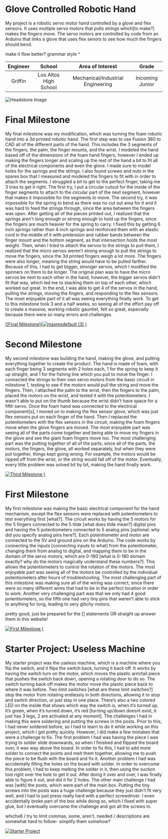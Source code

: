 ﻿# Glove Controlled Robotic Hand
My project is a robotic servo motor hand controlled by a glove and flex sensors. It uses multiple servo motors that pulls strings which[to make?] makes the fingers move. The servo motors are controlled by code from an Arduino that links a glove that uses flex senors to see how much the fingers should bend.

make it flow better? grammar style ^

| **Engineer** | **School** | **Area of Interest** | **Grade** |
|:--:|:--:|:--:|:--:|
| Griffin | Los Altos High School | Mechanical/Industrial Engineering | Incoming Junior

![Headstone Image](https://user-images.githubusercontent.com/107588588/174399114-551ea75e-9c26-4ab4-bb62-bbec43668cd6.jpg)

  
# Final Milestone
My final milestone was my modification, which was turning the foam robotic hand into a 3d printed robotic hand. The first step was to use Fusion 360 to CAD all of the different parts of the hand. This includes the 3 segments of the fingers, the palm, the finger mounts, and the wrist. I modeled the hand based off of the dimensions of the foam hand fingers, however I ended up making the fingers longer and scaling up the rest of the hand a bit to fit all of the electrical components and even the glove. I made sure to model holes for the springs and the strings. I also found screws and nuts in the spares box that I measured and modeled the fingers to fit with in order to attach the segments. I struggled a bit to get to the perfect finger, taking me 3 tries to get it right. The first try, I put a circular cutout for the inside of the finger segments to attach to the circular part of the next segment, however that makes it impossible for the segments to move. The second try, it was impossible for the spring to bend as there was no cut out area for it and it was hard to feed the strings through, since the area between the fingers was open. After getting all of the pieces printed out, I realized that the springs aren't long enough or strong enough to hold up the fingers, since the fingers are much heavier for the spring to carry. I fixed this by getting 6 inch springs rather than 4 inch springs and reinforced them with an elastic cord in the middle of it with pretension and rubber bands between the finger mount and the bottom segment, as that intersection holds the most weight. Then, when I tried to attach the servos to the strings to pull them, I realized that the micro servos weren’t strong enough to pull the strings to move the fingers, since the 3d printed fingers weigh a lot more. The fingers were also longer, meaning the string would have to be pulled farther. Because of this, I had to get bigger, stronger servos, which I modified the spinners on them to be longer. The original plan was to have the micro servos be next to each other in the hand, however, the bigger servos didn’t fit that way, which led me to stacking them on top of each other, which worked out great. In the end, I was able to get 4 of the servos in the hand, pulling the strings, moving the fingers, and responding to the flex sensors. The most enjoyable part of it all was seeing everything finally work. To get to this milestone took 3 and a half weeks, so seeing all of the effort pay off to create a massive, working robotic gauntlet, felt so great, especially because there were so many errors and challenges.

[![Final Milestone](![maxresdefault (3)](https://user-images.githubusercontent.com/107588588/182967112-f5725188-0a0d-437a-84a1-2e5bc7bc7e30.jpg)
)](https://www.youtube.com/watch?v=T6la17Sv1MU)

# Second Milestone
My second milestone was building the hand, making the glove, and putting everything together to create the product. The hand is made of foam, with each finger being 3 segments with 2 holes each, 1 for the spring to keep it up straight, and 1 for the fishing line which you pull to move the finger. I connected the strings to their own servo motors from the basic circuit in milestone 1, testing to see if the motors would pull the string and move the fingers. Then, I attached the palm to the wrist, then the fingers to the palm, placed the motors on the wrist, and tested it with the potentiometers. I wasn't able to put on the thumb because the wrist didn't have space for a fifth servo. Once the foam hand was connected to the electrical component[s], I moved on to making the flex sensor glove, which was just flex sensors put on each finger of the hand. Then I replaced the potentiometers with the flex sensors in the circuit, making the foam fingers move when the glove fingers are moved. The most enjoyable part was seeing all of the parts come together and being able to move my fingers in the glove and see the giant foam fingers move too. The most challenging part was the putting together of all of the parts, since all of the parts, the motors, the fingers, the glove, all worked separately, but when they were put together, things kept going wrong. For example, the motors would be ripped off from the wrist, or the string would fall off of the motor. Eventually, every little problem was solved bit by bit, making the hand finally work.

[![Third Milestone](https://user-images.githubusercontent.com/107588588/175699373-d37d9822-0daa-4355-8c95-2231f595ed8d.jpg)
)](https://www.youtube.com/watch?v=rXIV9w1w73E "Second Milestone")

# First Milestone
  

My first milestone was making the basic electrical component for the hand mechanism, except the flex sensors were replaced with potentiometers to test everything first [what?]. The circuit works by having the 5 motors for the 5 fingers connected to the 5 tilde [what does tilde mean?] digital pins and having the 5 potentiometers connected to 5 analog pins [optional: why did you specify analog pins here?]. Each potentiometer and motor are connected to the 5V and ground pins on the Arduino. The code works by connecting the inputs [connecting inputs to what] from the potentiometer, changing them from analog to digital, and mapping them to be in the domain of the servo motors, which are 0-180 [what is 0-180 domain exactly? why do the motors magically understand these numbers?]. This allows the potentiometers to control the rotation of the motors. The most enjoyable part was seeing all of the motors be controlled by the individual potentiometers after hours of troubleshooting. The most challenging part of this milestone was making sure all of the wiring was correct, since there were so many different wires that had to be in the perfect location in order to work. Another very challenging part was that we only had 4 good potentiometers, so the fifth one had very tiny pins that weren’t able to stick to anything for long, leading to very glitchy motors.

pretty good, just be prepared for the [] statements OR straight up answer them in this website!

[![First Milestone](https://user-images.githubusercontent.com/107588588/175699344-d662d9bd-333d-494f-94c5-68aa6e91bec7.jpg)
)](https://www.youtube.com/watch?v=xtYSaFt8PXU&feature=youtu.be "First Milestone")

# Starter Project: Useless Machine
  

My starter project was the useless machine, which is a machine where you flip the switch, and it flips the switch back, turning it back off. It works by having the switch turn on the motor, which moves the plastic arm/tail piece that pushes the switch back down, opening a rotating door to do so. The switch turning back off makes the motor move the plastic piece back to where it was before. Two limit switches [what are these limit switches?] stop the motor from rotating endlessly in both directions, allowing it to stop and switch direction, or just stay in one place. There’s also a two colored LED on the inside that shows which way the switch is, when it’s turned up, it’s green, when it’s turned down, it’s red [turning up/down doesnt exist, it just has 3 legs, 2 are activated at any moment]. The challenges I had in making this were soldering and putting the screws in the posts. Prior to this, I had never soldered before, so I had to learn to do it while working on this project, which I got pretty quickly. However, I did make a few mistakes that were a challenge to fix. The first problem I had was having the piece I was trying to solder slide downwards, so when I finished and flipped the board over, it was way above the board. In order to fix this, I had to add more solder to connect the points and melt them together, allowing me to push the piece to be flush with the board and fix it. Another problem I had was accidentally filling the holes on the board with solder. In order to overcome this problem, I had to keep melting the solder in it, then using the suction tool right over the hole to get it out. After doing it over and over, I was finally able to figure it out, and did it for 2 holes. The other main challenge I had was [with] the posts, which were part of the main box. Putting the tiny screws into the posts was a huge challenge because they just didn’t fit very well, and I had to just press really hard with a perfect screwdriver. I even accidentally broke part of the box while doing so, which I fixed with super glue, but I eventually overcame the challenge and got all the screws in.

whichx6 / try to limit commas, some, aren't, needed / descriptions are somewhat hard to follow- simplify them somehow?

[![Starter Project](https://user-images.githubusercontent.com/107588588/174400261-f236e6b6-14bc-4b24-b3e5-e617a8cfa406.jpg)
](https://www.youtube.com/watch?v=Pklw704gvm4 "Starter Project")
